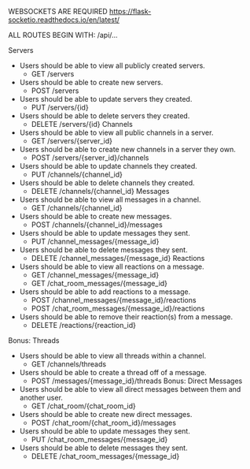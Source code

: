 WEBSOCKETS ARE REQUIRED
https://flask-socketio.readthedocs.io/en/latest/

ALL ROUTES BEGIN WITH: /api/...

Servers
- Users should be able to view all publicly created servers.
    - GET /servers
- Users should be able to create new servers.
    - POST /servers
- Users should be able to update servers they created.
    - PUT /servers/{id}
- Users should be able to delete servers they created.
    - DELETE /servers/{id}
Channels
- Users should be able to view all public channels in a server.
    - GET /servers/{server_id}
- Users should be able to create new channels in a server they own.
    - POST /servers/{server_id}/channels
- Users should be able to update channels they created.
    - PUT /channels/{channel_id}
- Users should be able to delete channels they created.
    - DELETE /channels/{channel_id}
Messages
- Users should be able to view all messages in a channel.
    - GET /channels/{channel_id}
- Users should be able to create new messages.
    - POST /channels/{channel_id}/messages
- Users should be able to update messages they sent.
    - PUT /channel_messages/{message_id}
- Users should be able to delete messages they sent.
    - DELETE /channel_messages/{message_id}
Reactions
- Users should be able to view all reactions on a message.
    - GET /channel_messages/{message_id}
    - GET /chat_room_messages/{message_id}
- Users should be able to add reactions to a message.
    - POST /channel_messages/{message_id}/reactions
    - POST /chat_room_messages/{message_id}/reactions
- Users should be able to remove their reaction(s) from a message.
    - DELETE /reactions/{reaction_id}

Bonus: Threads
- Users should be able to view all threads within a channel.
    - GET /channels/threads
- Users should be able to create a thread off of a message.
    - POST /messages/{message_id}/threads
Bonus: Direct Messages
- Users should be able to view all direct messages between them and another user.
    - GET /chat_room/{chat_room_id}
- Users should be able to create new direct messages.
    - POST /chat_room/{chat_room_id}/messages
- Users should be able to update messages they sent.
    - PUT /chat_room_messages/{message_id}
- Users should be able to delete messages they sent.
    - DELETE /chat_room_messages/{message_id}
